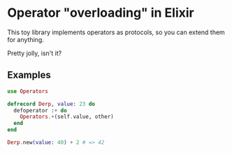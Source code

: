 Operator "overloading" in Elixir
================================
This toy library implements operators as protocols, so you can extend them for
anything.

Pretty jolly, isn't it?

Examples
--------

```elixir
use Operators

defrecord Derp, value: 23 do
  defoperator :+ do
    Operators.+(self.value, other)
  end
end

Derp.new(value: 40) + 2 # => 42
```
